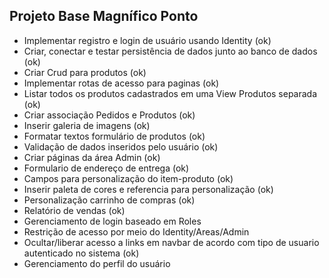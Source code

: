 ## Projeto Base Magnífico Ponto

- Implementar registro e login de usuário usando Identity (ok)
- Criar, conectar e testar persistência de dados junto ao banco de dados (ok)
- Criar Crud para produtos (ok)
- Implementar rotas de acesso para paginas (ok)
- Listar todos os produtos cadastrados em uma View Produtos separada (ok)
- Criar associação Pedidos e Produtos (ok)
- Inserir galeria de imagens (ok)
- Formatar textos formulário de produtos (ok)
- Validação de dados inseridos pelo usuário (ok)
- Criar páginas da área Admin (ok)
- Formulario de endereço de entrega (ok)
- Campos para personalização do item-produto (ok)
- Inserir paleta de cores e referencia para personalização (ok)
- Personalização carrinho de compras (ok)
- Relatório de vendas (ok)
- Gerenciamento de login baseado em Roles
- Restrição de acesso por meio do Identity/Areas/Admin
- Ocultar/liberar acesso a links em navbar de acordo com tipo de usuario autenticado no sistema (ok)
- Gerenciamento do perfil do usuário
